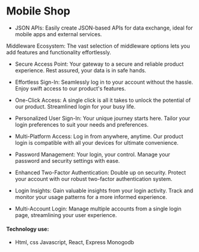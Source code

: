 # Mobile Shop

- JSON APIs: Easily create JSON-based APIs for data exchange, ideal for mobile apps and external services.

Middleware Ecosystem: The vast selection of middleware options lets you add features and functionality effortlessly.

- Secure Access Point: Your gateway to a secure and reliable product experience. Rest assured, your data is in safe hands.

- Effortless Sign-In: Seamlessly log in to your account without the hassle. Enjoy swift access to our product's features.

- One-Click Access: A single click is all it takes to unlock the potential of our product. Streamlined login for your busy life.

- Personalized User Sign-In: Your unique journey starts here. Tailor your login preferences to suit your needs and preferences.

- Multi-Platform Access: Log in from anywhere, anytime. Our product login is compatible with all your devices for ultimate convenience.

- Password Management: Your login, your control. Manage your password and security settings with ease.


- Enhanced Two-Factor Authentication: Double up on security. Protect your account with our robust two-factor authentication system.

- Login Insights: Gain valuable insights from your login activity. Track and monitor your usage patterns for a more informed experience.

- Multi-Account Login: Manage multiple accounts from a single login page, streamlining your user experience.


#### Technology use:
- Html, css Javascript, React, Express Monogodb 
